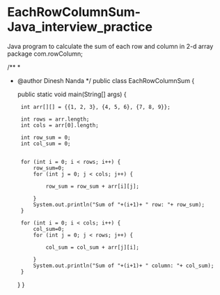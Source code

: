 # EachRowColumnSum-Java_interview_practice
Java program to calculate the sum of each row and column in 2-d array
package com.rowColumn;

/**
 *
 * @author Dinesh Nanda
 */
public class EachRowColumnSum {

    public static void main(String[] args) {

        int arr[][] = {{1, 2, 3}, {4, 5, 6}, {7, 8, 9}};
        
        int rows = arr.length;
        int cols = arr[0].length;
        
        int row_sum = 0;
        int col_sum = 0;
        
        
        for (int i = 0; i < rows; i++) {
            row_sum=0;
            for (int j = 0; j < cols; j++) {
                
                row_sum = row_sum + arr[i][j];
          
            }
            System.out.println("Sum of "+(i+1)+ " row: "+ row_sum);
        }
        
        for (int i = 0; i < cols; i++) {
            col_sum=0;
            for (int j = 0; j < rows; j++) {
                
                col_sum = col_sum + arr[j][i];
          
            }
            System.out.println("Sum of "+(i+1)+ " column: "+ col_sum);
        }

    }
}
